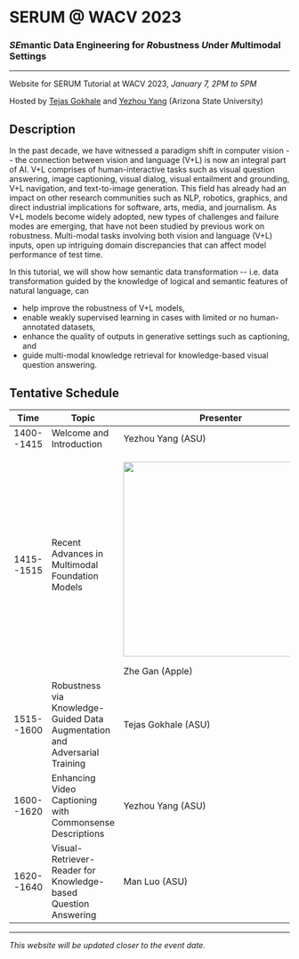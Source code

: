 # SERUM @ WACV 2023
### *SE*mantic Data Engineering for *R*obustness *U*nder *M*ultimodal Settings
---
Website for SERUM Tutorial at WACV 2023, *January 7, 2PM to 5PM* 

Hosted by [Tejas Gokhale](https://www.tejasgokhale.com/) and [Yezhou Yang](https://yezhouyang.engineering.asu.edu/) (Arizona State University)

## Description
In the past decade, we have witnessed a paradigm shift in computer vision -- the connection between vision and language (V+L) is now an integral part of AI.
V+L comprises of human-interactive tasks such as visual question answering, image captioning, visual dialog, visual entailment and grounding, V+L navigation, and text-to-image generation.
This field has already had an impact on other research communities such as NLP, robotics, graphics, and direct industrial implications for software, arts, media, and journalism.
As V+L models become widely adopted, new types of challenges and failure modes are emerging, that have not been studied by previous work on robustness.
Multi-modal tasks involving both vision and language (V+L) inputs, open up intriguing domain discrepancies that can affect model performance of test time.

In this tutorial, we will show how semantic data transformation -- i.e. data transformation guided by the knowledge of logical and semantic features of natural language, can 
- help improve the robustness of V+L models,
- enable weakly supervised learning in cases with limited or no human-annotated datasets,
- enhance the quality of outputs in generative settings such as captioning, and 
- guide multi-modal knowledge retrieval for knowledge-based visual question answering.

## Tentative Schedule

| Time       | Topic                     | Presenter   |
| ---------- | ------------------------- | ----------- |
| 1400--1415 | Welcome and Introduction  | Yezhou Yang (ASU) |
| 1415--1515 | Recent Advances in Multimodal Foundation Models | <p align="center"><img src="https://zhegan27.github.io/images/Zhe_new.jpg" width="350"/> </p> Zhe Gan (Apple) |
| 1515--1600 | Robustness via Knowledge-Guided Data Augmentation and Adversarial Training | Tejas Gokhale (ASU) |
| 1600--1620 | Enhancing Video Captioning with Commonsense Descriptions | Yezhou Yang (ASU) |
| 1620--1640 | Visual-Retriever-Reader for Knowledge-based Question Answering | Man Luo (ASU) |



---
*This website will be updated closer to the event date.*
